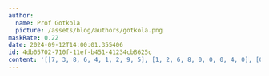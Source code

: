 ```yaml
---
author:
  name: Prof Gotkola
  picture: /assets/blog/authors/gotkola.png
maskRate: 0.22
date: 2024-09-12T14:00:01.355406
id: 4db05702-710f-11ef-b451-41234cb8625c
content: '[[7, 3, 8, 6, 4, 1, 2, 9, 5], [1, 2, 6, 8, 0, 0, 0, 4, 0], [0, 4, 5, 2, 3, 7, 8, 1, 0], [0, 5, 0, 0, 9, 4, 0, 8, 3], [8, 0, 4, 5, 6, 3, 7, 2, 9], [3, 9, 0, 1, 2, 8, 6, 0, 4], [4, 7, 1, 3, 8, 5, 9, 0, 2], [2, 8, 9, 4, 7, 6, 5, 0, 1], [5, 6, 3, 9, 0, 2, 0, 7, 8]]'
---
```

